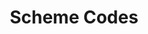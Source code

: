 ---
title: Scheme Codes
menu:
  codes:
    name: Scheme Codes
    identifier: codes-scheme
    weight: 22
---